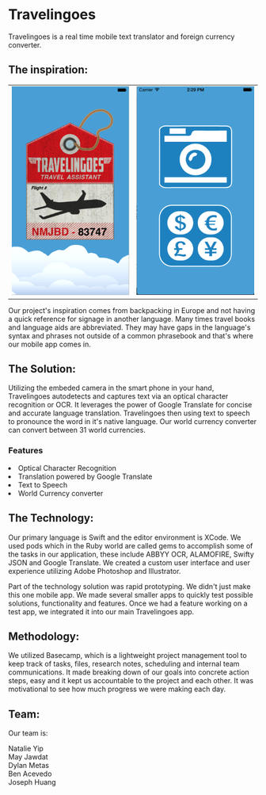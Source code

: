 <h1>Travelingoes</h1>
Travelingoes is a real time mobile text translator and foreign currency converter.

<h2>The inspiration:</h2>
<table>
<tr>
  <td>
  <img src="https://github.com/bacevedo01/Travel-Lingo/blob/master/Travelingoes_3.png?raw=true">
  </td>
  <td>
  <img src="https://github.com/bacevedo01/Travel-Lingo/blob/master/Travelingoes_1.png?raw=true">
  </td>
 </tr>
 </table>
  
Our project's inspiration comes from backpacking in Europe and not having a quick reference for signage in another language. Many times travel books and language aids are abbreviated. They may have gaps in the language's syntax and phrases not outside of a common phrasebook and that's where our mobile app comes in.

<h2>The Solution:</h2>

Utilizing the embeded camera in the smart phone in your hand, Travelingoes autodetects and captures text via an optical character recognition or OCR.
It leverages the power of Google Translate for concise and accurate language translation. Travelingoes then using text to speech to pronounce the word in it's native language.
Our world currency converter can convert between 31 world currencies.

<h3>Features</h3>
<li>Optical Character Recognition
<li>Translation powered by Google Translate
<li>Text to Speech
<li>World Currency converter

<h2>The Technology:</h2>

Our primary language is Swift and the editor environment is XCode.
We used pods which in the Ruby world are called gems to accomplish some of the tasks in our application, these include ABBYY OCR, ALAMOFIRE, Swifty JSON and Google Translate.
We created a custom user interface and user experience utilizing Adobe Photoshop and Illustrator.

Part of the technology solution was rapid prototyping. We didn't just make this one mobile app. We made several smaller apps to quickly test possible solutions, functionality and features.
Once we had a feature working on a test app, we integrated it into our main Travelingoes app. 

<h2>Methodology:</h2>

We utilized Basecamp, which is a lightweight project management tool to keep track of tasks, files, research notes, scheduling and internal team communications. It made breaking down of our goals into concrete action steps, easy and it kept us accountable to the project and each other. It was motivational to see how much progress we were making each day.

<h2>Team:</h2>

Our team is:

Natalie Yip<br>
May Jawdat<br>
Dylan Metas<br>
Ben Acevedo<br>
Joseph Huang<br>
